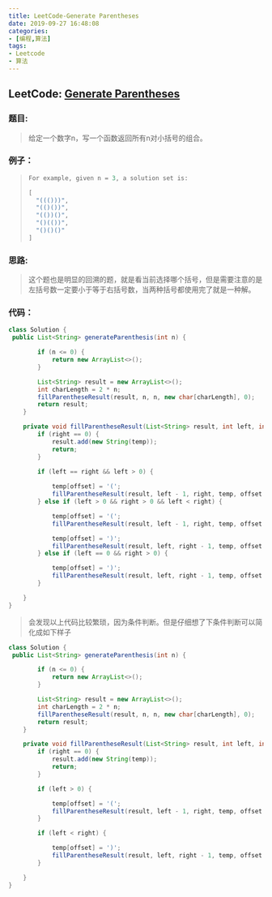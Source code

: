 ```yaml
---
title: LeetCode-Generate Parentheses
date: 2019-09-27 16:48:08
categories:
- [编程,算法]
tags:
- Leetcode
- 算法
---
```




## LeetCode: [Generate Parentheses](https://leetcode.com/problems/generate-parentheses/)

### 题目:

> 给定一个数字n，写一个函数返回所有n对小括号的组合。

### 例子：

> ```java
> For example, given n = 3, a solution set is:
> 
> [
>   "((()))",
>   "(()())",
>   "(())()",
>   "()(())",
>   "()()()"
> ]
> ```

### 思路:

> 这个题也是明显的回溯的题，就是看当前选择哪个括号，但是需要注意的是左括号数一定要小于等于右括号数，当两种括号都使用完了就是一种解。

### 代码：

```java
class Solution {
 public List<String> generateParenthesis(int n) {

        if (n <= 0) {
            return new ArrayList<>();
        }

        List<String> result = new ArrayList<>();
        int charLength = 2 * n;
        fillParentheseResult(result, n, n, new char[charLength], 0);
        return result;
    }

    private void fillParentheseResult(List<String> result, int left, int right, char[] temp, int offset) {
        if (right == 0) {
            result.add(new String(temp));
            return;
        }

        if (left == right && left > 0) {
            
            temp[offset] = '(';
            fillParentheseResult(result, left - 1, right, temp, offset + 1);
        } else if (left > 0 && right > 0 && left < right) {

            temp[offset] = '(';
            fillParentheseResult(result, left - 1, right, temp, offset + 1);

            temp[offset] = ')';
            fillParentheseResult(result, left, right - 1, temp, offset + 1);
        } else if (left == 0 && right > 0) {

            temp[offset] = ')';
            fillParentheseResult(result, left, right - 1, temp, offset + 1);
        }

    }
}
```



>会发现以上代码比较繁琐，因为条件判断。但是仔细想了下条件判断可以简化成如下样子

```java
class Solution {
 public List<String> generateParenthesis(int n) {

        if (n <= 0) {
            return new ArrayList<>();
        }

        List<String> result = new ArrayList<>();
        int charLength = 2 * n;
        fillParentheseResult(result, n, n, new char[charLength], 0);
        return result;
    }

    private void fillParentheseResult(List<String> result, int left, int right, char[] temp, int offset) {
        if (right == 0) {
            result.add(new String(temp));
            return;
        }

        if (left > 0) {

            temp[offset] = '(';
            fillParentheseResult(result, left - 1, right, temp, offset + 1);
        }

        if (left < right) {

            temp[offset] = ')';
            fillParentheseResult(result, left, right - 1, temp, offset + 1);
        }

    }
}
```

